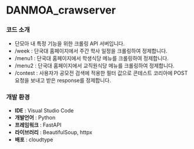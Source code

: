 # DANMOA_crawserver


### 코드 소개

- 단모아 내 특정 기능을 위한 크롤링 API 서버입니다.
- /week : 단국대 홈페이지에서 주간 학사 일정을 크롤링하여 정제합니다.
- /menu1 : 단국대 홈페이지에서 학생식당 메뉴를 크롤링하여 정제합니다.
- /menu2 : 단국대 홈페이지에서 교직원식당 메뉴를 크롤링하여 정제합니다.
- /contest : 사용자가 공모전 검색에 적용한 필터 값으로 콘테스트 코리아에 POST 요청을 보내고 받은 response를 정제합니다.


### 개발 환경

- **IDE** : Visual Studio Code
- **개발언어** : Python
- **프레임워크** : FastAPI
- **라이브러리** : BeautifulSoup, httpx
- **배포** : cloudtype
